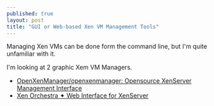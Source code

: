 ```yaml
---
published: true
layout: post
title: "GUI or Web-based Xen VM Management Tools"
---
```


Managing Xen VMs can be done form the command line, but I'm quite unfamiliar with it.

I'm looking at 2 graphic Xem VM Managers.

* [OpenXenManager/openxenmanager: Opensource XenServer Management Interface](https://github.com/OpenXenManager/openxenmanager)
* [Xen Orchestra ✦ Web Interface for XenServer](https://xen-orchestra.com/#!/)
